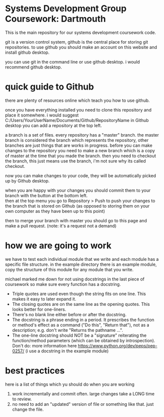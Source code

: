 # Systems Development Group Coursework: Dartmouth 
This is the main repository for our systems development coursework code.

git is a version control system, github is the central place for storing git repositories.
to use github you should make an account on this website and install github desktop.

you can use git in the command line or use github desktop. i would recommend github desktop.

# quick guide to Github
there are plenty of resources online which teach you how to use github.

once you have everything installed you need to clone this repository and place it somewhere.
i would suggest C:/Users/YourUserName/Documents/Github/RepositoryName
in Github desktop you can add a repository at the top left.

a branch is a set of files. every repository has a "master" branch.
the master branch is considered the branch which represents the repository, other branches are just things that are works in progress.
before you can make changes to the repository you need to make a new branch which is a copy of master at the time that you made the branch.
then you need to checkout the branch, this just means use the branch, i'm not sure why its called checkout.

now you can make changes to your code, they will be automatically picked up by Github desktop.

when you are happy with your changes you should commit them to your branch with the button at the bottom left.  
then at the top menu you go to Repository > Push to push your changes to the branch that is stored on Github (as opposed to storing them on your own computer as they have been up to this point) 

then to merge your branch with master you should go to this page and make a pull request. (note: it's a request not a demand)

# how we are going to work
we have to test each individual module that we write and each module has a specific file structure.
in the example directory there is an example module, copy the structure of this module for any module that you write.

michael marked me down for not using docstrings in the last piece of coursework so make sure every function
has a docstring.
 - Triple quotes are used even though the string fits on one line. This makes it easy to later expand it.
 - The closing quotes are on the same line as the opening quotes. This looks better for one-liners.
 - There's no blank line either before or after the docstring.
 - The docstring is a phrase ending in a period. It prescribes the function or method's effect as a command ("Do this", "Return that"), not as a description; e.g. don't write "Returns the pathname ...".
 - The one-line docstring should NOT be a "signature" reiterating the function/method parameters (which can be obtained by introspection). Don't do:
more information here https://www.python.org/dev/peps/pep-0257/ (i use a docstring in the example module)


# best practices
here is a list of things which yu should do when you are working
   1. work incrementally and commit often. large changes take a LONG time to review.
   2. no need to add an "updated" version of file or something like that. just change the file.
